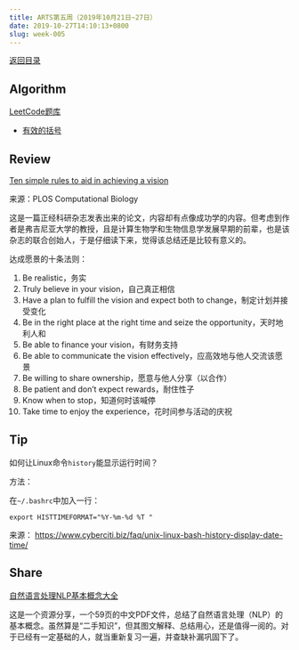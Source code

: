 ```yaml
---
title: ARTS第五周（2019年10月21日~27日）
date: 2019-10-27T14:10:13+0800
slug: week-005
---
```


[返回目录](README.md#打卡记录)

## Algorithm

[LeetCode题库](https://leetcode-cn.com/problemset/all/)

* [有效的括号](https://github.com/yanlinlin82/leetcode/blob/master/00020_valid-parentheses/191025-1.cpp)

## Review

[Ten simple rules to aid in achieving a vision](https://doi.org/10.1371/journal.pcbi.1007395)

来源：PLOS Computational Biology

这是一篇正经科研杂志发表出来的论文，内容却有点像成功学的内容。但考虑到作者是弗吉尼亚大学的教授，且是计算生物学和生物信息学发展早期的前辈，也是该杂志的联合创始人，于是仔细读下来，觉得该总结还是比较有意义的。

达成愿景的十条法则：

1. Be realistic，务实
2. Truly believe in your vision，自己真正相信
3. Have a plan to fulfill the vision and expect both to change，制定计划并接受变化
4. Be in the right place at the right time and seize the opportunity，天时地利人和
5. Be able to finance your vision，有财务支持
6. Be able to communicate the vision effectively，应高效地与他人交流该愿景
7. Be willing to share ownership，愿意与他人分享（以合作）
8. Be patient and don’t expect rewards，耐住性子
9. Know when to stop，知道何时该喊停
10. Take time to enjoy the experience，花时间参与活动的庆祝

## Tip

如何让Linux命令`history`能显示运行时间？

方法：

在`~/.bashrc`中加入一行：

```
export HISTTIMEFORMAT="%Y-%m-%d %T "
```

来源： <https://www.cyberciti.biz/faq/unix-linux-bash-history-display-date-time/>

## Share

[自然语言处理NLP基本概念大全](https://easyai.tech/blog/59pdf-nlp-all-in-one/)

这是一个资源分享，一个59页的中文PDF文件，总结了自然语言处理（NLP）的基本概念。虽然算是“二手知识”，但其图文解释、总结用心，还是值得一阅的。对于已经有一定基础的人，就当重新复习一遍，并查缺补漏巩固下了。
